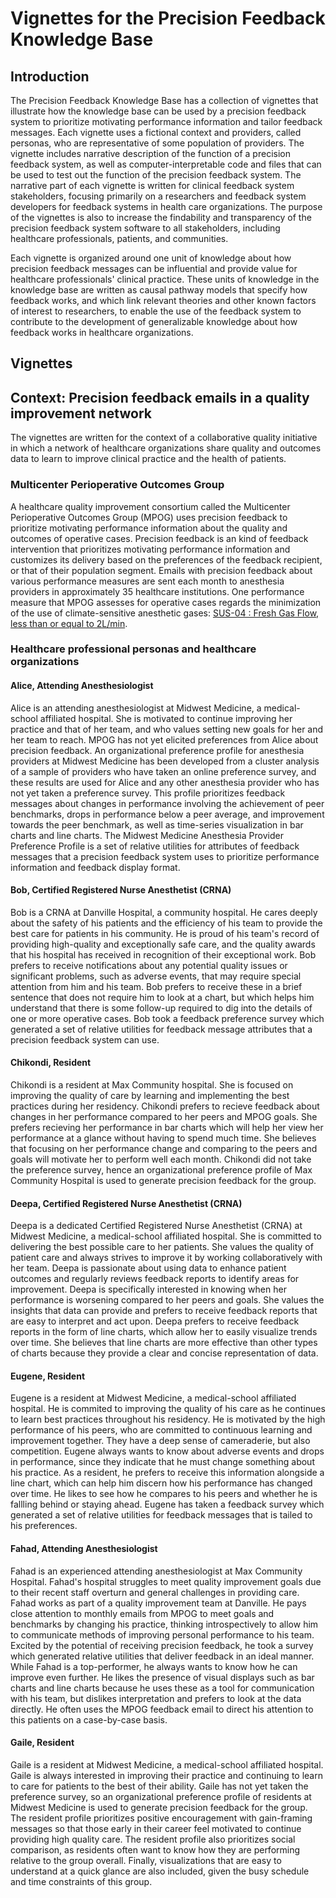 # Vignettes for the Precision Feedback Knowledge Base


## Introduction
The Precision Feedback Knowledge Base has a collection of vignettes that illustrate how the knowledge base can be used by a precision feedback system to prioritize motivating performance information and tailor feedback messages. Each vignette uses a fictional context and providers, called personas, who are representative of some population of providers. The vignette includes narrative description of the function of a precision feedback system, as well as computer-interpretable code and files that can be used to test out the function of the precision feedback system. The narrative part of each vignette is written for clinical feedback system stakeholders, focusing primarily on a researchers and feedback system developers for feedback systems in health care organizations. The purpose of the vignettes is also to increase the findability and transparency of the precision feedback system software to all stakeholders, including healthcare professionals, patients, and communities.

Each vignette is organized around one unit of knowledge about how precision feedback messages can be influential and provide value for healthcare professionals' clinical practice. These units of knowledge in the knowledge base are written as causal pathway models that specify how feedback works, and which link relevant theories and other known factors of interest to researchers, to enable the use of the feedback system to contribute to the development of generalizable knowledge about how feedback works in healthcare organizations.

## Vignettes

## Context: Precision feedback emails in a quality improvement network
The vignettes are written for the context of a collaborative quality initiative in which a network of healthcare organizations share quality and outcomes data to learn to improve clinical practice and the health of patients.

### Multicenter Perioperative Outcomes Group
A healthcare quality improvement consortium called the Multicenter Perioperative Outcomes Group (MPOG) uses precision feedback to prioritize motivating performance information about the quality and outcomes of operative cases. Precision feedback is an kind of feedback intervention that prioritizes motivating performance information and customizes its delivery based on the preferences of the feedback recipient, or that of their population segment. Emails with precision feedback about various performance measures are sent each month to anesthesia providers in approximately 35 healthcare institutions. One performance measure that MPOG assesses for operative cases regards the minimization of the use of climate-sensitive anesthetic gases: [SUS-04 : Fresh Gas Flow, less than or equal to 2L/min](https://spec.mpog.org/Spec/Public/63).

### Healthcare professional personas and healthcare organizations 

#### Alice, Attending Anesthesiologist
Alice is an attending anesthesiologist at Midwest Medicine, a medical-school affiliated hospital. She is motivated to continue improving her practice and that of her team, and who values setting new goals for her and her team to reach. MPOG has not yet elicited preferences from Alice about precision feedback. An organizational preference profile for anesthesia providers at Midwest Medicine has been developed from a cluster analysis of a sample of providers who have taken an online preference survey, and these results are used for Alice and any other anesthesia provider who has not yet taken a preference survey. This profile prioritizes feedback messages about changes in performance involving the achievement of peer benchmarks, drops in performance below a peer average, and improvement towards the peer benchmark, as well as time-series visualization in bar charts and line charts. The Midwest Medicine Anesthesia Provider Preference Profile is a set of relative utilities for attributes of feedback messages that a precision feedback system uses to prioritize performance information and feedback display format.

#### Bob, Certified Registered Nurse Anesthetist (CRNA)
Bob is a CRNA at Danville Hospital, a community hospital. He cares deeply about the safety of his patients and the efficiency of his team to provide the best care for patients in his community. He is proud of his team's record of providing high-quality and exceptionally safe care, and the quality awards that his hospital has received in recognition of their exceptional work. Bob prefers to receive notifications about any potential quality issues or significant problems, such as adverse events, that may require special attention from him and his team. Bob prefers to receive these in a brief sentence that does not require him to look at a chart, but which helps him understand that there is some follow-up required to dig into the details of one or more operative cases. Bob took a feedback preference survey which generated a set of relative utilities for feedback message attributes that a precision feedback system can use.

#### Chikondi, Resident
Chikondi is a resident at Max Community hospital. She is focused on improving the quality of care by learning and implementing the best practices during her residency. Chikondi prefers to recieve feedback about  changes in her performance  compared to her peers and MPOG goals. She prefers recieving her performance in bar charts which will help her view her performance at a glance without having to spend much time. She believes that focusing on her performance change and comparing to the peers and goals will motivate her to perform well each month. Chikondi did not take the preference survey, hence an organizational preference profile of Max Community Hospital is used to generate precision feedback for the group.

#### Deepa, Certified Registered Nurse Anesthetist (CRNA)
Deepa is a dedicated Certified Registered Nurse Anesthetist (CRNA) at Midwest Medicine, a medical-school affiliated hospital. She is committed to delivering the best possible care to her patients. She values the quality of patient care and always strives to improve it by working collaboratively with her team. Deepa is passionate about using data to enhance patient outcomes and regularly reviews feedback reports to identify areas for improvement. Deepa is specifically interested in knowing when her performance is worsening compared to her peers and goals. She values the insights that data can provide and prefers to receive feedback reports that are easy to interpret and act upon. Deepa prefers to receive feedback reports in the form of line charts, which allow her to easily visualize trends over time. She believes that line charts are more effective than other types of charts because they provide a clear and concise representation of data. 

#### Eugene, Resident
Eugene is a resident at Midwest Medicine, a medical-school affiliated hospital. He is commited to improving the quality of his care as he continues to learn best practices throughout his residency. He is motivated by the high performance of his peers, who are committed to continuous learning and improvement together. They have a deep sense of cameraderie, but also competition. Eugene always wants to know about adverse events and drops in performance, since they indicate that he must change something about his practice. As a resident, he prefers to receive this information alongside a line chart, which can help him discern how his performance has changed over time. He likes to see how he compares to his peers and whether he is fallling behind or staying ahead. Eugene has taken a feedback survey which generated a set of relative utilities for feedback messages that is tailed to his preferences.

#### Fahad, Attending Anesthesiologist
Fahad is an experienced attending anesthesiologist at Max Community Hospital. Fahad's hospital struggles to meet quality improvement goals due to their recent staff overturn and general challenges in providing care. Fahad works as part of a quality improvement team at Danville. He pays close attention to monthly emails from MPOG to meet goals and benchmarks by changing his practice, thinking introspectively to allow him to communicate methods of improving personal performance to his team. Excited by the potential of receiving precision feedback, he took a survey which generated relative utilities that deliver feedback in an ideal manner. While Fahad is a top-performer, he always wants to know how he can improve even further. He likes the presence of visual displays such as bar charts and line charts because he uses these as a tool for communication with his team, but dislikes interpretation and prefers to look at the data directly. He often uses the MPOG feedback email to direct his attention to this patients on a case-by-case basis. 

#### Gaile, Resident
Gaile is a resident at Midwest Medicine, a medical-school affiliated hospital. Gaile is always interested in improving their practice and continuing to learn to care for patients to the best of their ability. Gaile has not yet taken the preference survey, so an organizational preference profile of residents at Midwest Medicine is used to generate precision feedback for the group. The resident profile prioritizes positive encouragement with gain-framing messages so that those early in their career feel motivated to continue providing high quality care. The resident profile also prioritizes social comparison, as residents often want to know how they are performing relative to the group overall. Finally, visualizations that are easy to understand at a quick glance are also included, given the busy schedule and time constraints of this group.

